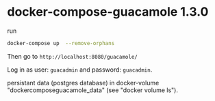# docker-compose-guacamole 1.3.0

run

```bash
docker-compose up  --remove-orphans
```

Then go to `http://localhost:8080/guacamole/`

Log in as user: `guacadmin` and password: `guacadmin`.

persistant data (postgres database) in docker-volume "dockercomposeguacamole_data" (see "docker volume ls").
